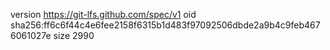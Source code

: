 version https://git-lfs.github.com/spec/v1
oid sha256:ff6c6f44c4e6fee2158f6315b1d483f97092506dbde2a9b4c9feb4676061027e
size 2990
